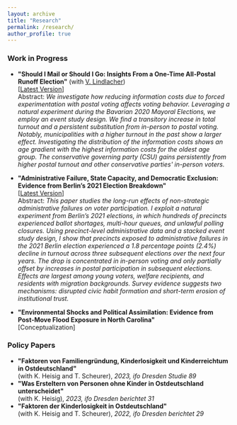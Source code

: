 ```yaml
---
layout: archive
title: "Research"
permalink: /research/
author_profile: true
---
```


### Work in Progress

- **"Should I Mail or Should I Go: Insights From a One-Time All-Postal Runoff Election"** (with [V. Lindlacher](http://www.lindlacher.com/)) <br>
[[Latest Version](http://www.lindlacher.com/upload/voting_all_postal.pdf)] <br>
Abstract: *We investigate how reducing information costs due to forced experimentation with postal voting affects voting behavior. Leveraging a natural experiment during the Bavarian 2020 Mayoral Elections, we employ an event study design. We find a transitory increase in total turnout and a persistent substitution from in-person to postal voting. Notably, municipalities with a higher turnout in the past show a larger effect. Investigating the distribution of the information costs shows an age gradient with the highest information costs for the oldest age group. The conservative governing party (CSU) gains persistently from higher postal turnout and other conservative parties' in-person voters.*
  
- **"Administrative Failure, State Capacity, and Democratic Exclusion: Evidence from Berlin’s 2021 Election Breakdown"** <br>
[[Latest Version](https://mariuskroeper.github.io/files/Kroeper_2025_Administrative_Failure__State_Capacity__and_Democratic_Exclusion.pdf)] <br>
Abstract: *This paper studies the long-run effects of non-strategic administrative failures on voter participation. I exploit a natural experiment from Berlin’s 2021 elections, in which hundreds of precincts experienced ballot shortages, multi-hour queues, and unlawful polling closures. Using precinct-level administrative data and a stacked event study design, I show that precincts exposed to administrative failures in the 2021 Berlin election experienced a 1.8 percentage points (2.4%) decline in turnout across three subsequent elections over the next four years. The drop is concentrated in in-person voting and only partially offset by increases in postal participation in subsequent elections. Effects are largest among young voters, welfare recipients, and residents with migration backgrounds. Survey evidence suggests two mechanisms: disrupted civic habit formation and short-term erosion of institutional trust.*

- **"Environmental Shocks and Political Assimilation: Evidence from Post‑Move Flood Exposure in North Carolina"** <br>
  [Conceptualization]


### Policy Papers

- **"Faktoren von Familiengründung, Kinderlosigkeit und Kinderreichtum in Ostdeutschland"** <br>
(with K. Heisig and T. Scheurer), *2023, ifo Dresden Studie 89*
- **"Was Ersteltern von Personen ohne Kinder in Ostdeutschland unterscheidet"** <br>
(with K. Heisig), *2023, ifo Dresden berichtet 31*
- **"Faktoren der Kinderlosigkeit in Ostdeutschland"** <br>
(with K. Heisig and T. Scheurer), *2022, ifo Dresden berichtet 29*
